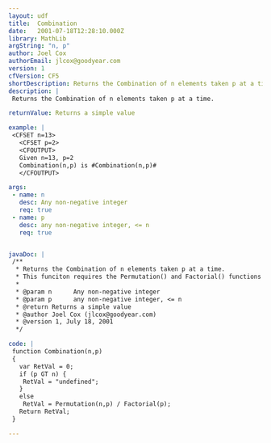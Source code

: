 ```yaml
---
layout: udf
title:  Combination
date:   2001-07-18T12:28:10.000Z
library: MathLib
argString: "n, p"
author: Joel Cox
authorEmail: jlcox@goodyear.com
version: 1
cfVersion: CF5
shortDescription: Returns the Combination of n elements taken p at a time.
description: |
 Returns the Combination of n elements taken p at a time.

returnValue: Returns a simple value

example: |
 <CFSET n=13>
   <CFSET p=2>
   <CFOUTPUT>
   Given n=13, p=2
   Combination(n,p) is #Combination(n,p)#
   </CFOUTPUT>

args:
 - name: n
   desc: Any non-negative integer
   req: true
 - name: p
   desc: any non-negative integer, <= n
   req: true


javaDoc: |
 /**
  * Returns the Combination of n elements taken p at a time.
  * This funciton requires the Permutation() and Factorial() functions from this library.
  * 
  * @param n      Any non-negative integer 
  * @param p      any non-negative integer, <= n 
  * @return Returns a simple value 
  * @author Joel Cox (jlcox@goodyear.com) 
  * @version 1, July 18, 2001 
  */

code: |
 function Combination(n,p)
 {
   var RetVal = 0;
   if (p GT n) {
    RetVal = "undefined";
   }
   else
    RetVal = Permutation(n,p) / Factorial(p);  
   Return RetVal;
 }

---
```


